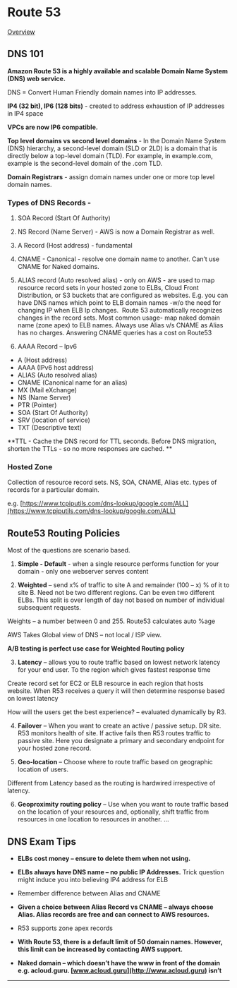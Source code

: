# Route 53

[Overview](https://alwinmathewabraham.wordpress.com/2017/08/20/lab-10-configuring-dns-with-route-53-url/)

## DNS 101

**Amazon Route 53 is a highly available and scalable Domain Name System (DNS) web service.**

DNS = Convert Human Friendly domain names into IP addresses.

**IP4 (32 bit), IP6 (128 bits)** - created to address exhaustion of IP addresses in IP4 space

**VPCs are now IP6 compatible.**

**Top level domains vs second level domains** - In the Domain Name System (DNS) hierarchy, a second-level domain (SLD or 2LD) is a domain that is directly below a top-level domain (TLD). For example, in example.com, example is the second-level domain of the .com TLD.

**Domain Registrars** - assign domain names under one or more top level domain names.

### Types of DNS Records -

1. SOA Record (Start Of Authority)

2. NS Record (Name Server) - AWS is now a Domain Registrar as well. 

3. A Record (Host address) - fundamental 

4. CNAME - Canonical - resolve one domain name to another. Can’t use CNAME for Naked domains.

5. ALIAS record (Auto resolved alias) - only on AWS - are used to map resource record sets in your hosted zone to ELBs, Cloud Front Distribution, or S3 buckets that are configured as websites. E.g. you can have DNS names which point to ELB domain names -w/o the need for changing IP when ELB Ip changes.  Route 53 automatically recognizes changes in the record sets. Most common usage- map naked domain name (zone apex) to ELB names. Always use Alias v/s CNAME as Alias has no charges. Answering CNAME queries has a cost on Route53

6. AAAA Record – Ipv6

* A (Host address)
* AAAA (IPv6 host address)
* ALIAS (Auto resolved alias)
* CNAME (Canonical name for an alias)
* MX (Mail eXchange)
* NS (Name Server)
* PTR (Pointer)
* SOA (Start Of Authority)
* SRV (location of service)
* TXT (Descriptive text)

**TTL - Cache the DNS record for TTL seconds. Before DNS migration, shorten the TTLs - so no more responses are cached. **

### Hosted Zone

Collection of resource record sets. NS, SOA, CNAME, Alias etc. types of records for a particular domain.

e.g. [https://www.tcpiputils.com/dns-lookup/google.com/ALL](https://www.tcpiputils.com/dns-lookup/google.com/ALL)

## Route53 Routing Policies

Most of the questions are scenario based.

1. **Simple - Default** - when a single resource performs function for your domain - only one webserver serves content

2. **Weighted** – send x% of traffic to site A and remainder (100 – x) % of it to site B. Need not be two different regions. Can be even two different ELBs.  This split is over length of day not based on number of individual subsequent requests.

Weights – a number between 0 and 255. Route53 calculates auto %age

AWS Takes Global view of DNS – not local / ISP view.

**A/B testing is perfect use case for Weighted Routing policy**

3. **Latency** – allows you to route traffic based on lowest network latency for your end user. To the region which gives fastest response time

Create record set for EC2 or ELB resource in each region that hosts website. When R53 receives a query it will then determine response based on lowest latency

How will the users get the best experience?  – evaluated dynamically by R3.

4. **Failover** – When you want to create an active / passive setup. DR site. R53 monitors health of site. If active fails then R53 routes traffic to passive site.   Here you designate a primary and secondary endpoint for your hosted zone record.

5. **Geo-location** – Choose where to route traffic based on geographic location of users.

Different from Latency based as the routing is hardwired irrespective of latency.

6. **Geoproximity routing policy** – Use when you want to route traffic based on the location of your resources and, optionally, shift traffic from resources in one location to resources in another. ... 

## DNS Exam Tips

  - **ELBs cost money – ensure to delete them when not using.**

  - **ELBs always have DNS name – no public IP Addresses.** Trick question might induce you into believing IP4 address for ELB

  - Remember difference between Alias and CNAME

  - **Given a choice between Alias Record vs CNAME – always choose Alias. Alias records are free and can connect to AWS resources.**

  - R53 supports zone apex records

  - **With Route 53, there is a default limit of 50 domain names. However, this limit can be increased by contacting AWS support.**

  - **Naked domain – which doesn’t have the www in front of the domain e.g. acloud.guru. [www.acloud.guru](http://www.acloud.guru) isn’t**

****
